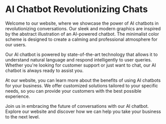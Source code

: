 <!--
Write me markdown content of website with wallpaper:

"An abstract illustration of an AI-powered chatbot, with sleek and modern graphics and a minimalist color scheme."

The header of the page should not be copy of the text but rather a real content of the website which is using this wallpaper.
-->

<!--font:Poppins-->

# AI Chatbot Revolutionizing Chats

Welcome to our website, where we showcase the power of AI chatbots in revolutionizing conversations. Our sleek and modern graphics are inspired by the abstract illustration of an AI-powered chatbot. The minimalist color scheme is designed to create a calming and professional atmosphere for our users.

Our AI chatbot is powered by state-of-the-art technology that allows it to understand natural language and respond intelligently to user queries. Whether you're looking for customer support or just want to chat, our AI chatbot is always ready to assist you.

At our website, you can learn more about the benefits of using AI chatbots for your business. We offer customized solutions tailored to your specific needs, so you can provide your customers with the best possible experience.

Join us in embracing the future of conversations with our AI chatbot. Explore our website and discover how we can help you take your business to the next level.

